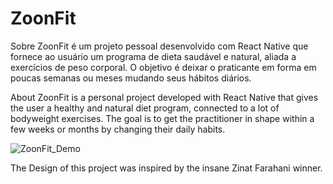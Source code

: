 # ZoonFit

Sobre
ZoonFit é um projeto pessoal desenvolvido com React Native que fornece ao usuário um programa de dieta saudável e natural, aliada a exercícios de peso corporal. 
O objetivo é deixar o praticante em forma em poucas semanas ou meses mudando seus hábitos diários.

About
ZoonFit is a personal project developed with React Native that gives the user a healthy and natural diet program, connected to a lot of bodyweight exercises. 
The goal is to get the practitioner in shape within a few weeks or months by changing their daily habits.

![ZoonFit_Demo](https://user-images.githubusercontent.com/7622553/78838249-2b010d80-79cc-11ea-81b6-317f3432418d.gif)

The Design of this project was inspired by the insane Zinat Farahani winner.
